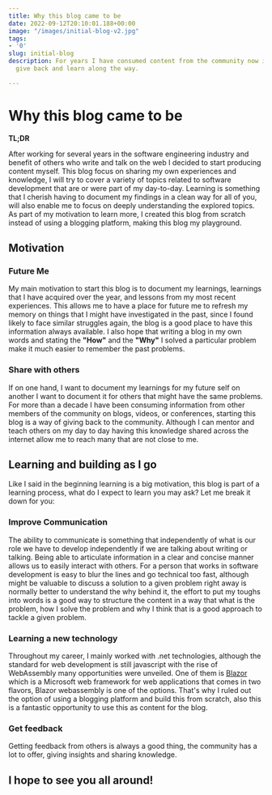 ```yaml
---
title: Why this blog came to be
date: 2022-09-12T20:10:01.188+00:00
image: "/images/initial-blog-v2.jpg"
tags:
- '0'
slug: initial-blog
description: For years I have consumed content from the community now it's time to
  give back and learn along the way.

---
```

# Why this blog came to be

**TL;DR**

After working for several years in the software engineering industry and benefit of others who write and talk on the web I decided to start producing content myself.
This blog focus on sharing my own experiences and knowledge, I will try to cover a variety of topics related to software development that are or were part of my day-to-day.
Learning is something that I cherish having to document my findings in a clean way for all of you, will also enable me to focus on deeply understanding the explored topics.
As part of my motivation to learn more, I created this blog from scratch instead of using a blogging platform, making this blog my playground.

## Motivation

### Future Me

My main motivation to start this blog is to document my learnings, learnings that I have acquired over the year, and lessons from my most recent experiences.
This allows me to have a place for future me to refresh my memory on things that I might have investigated in the past, since I found likely to face similar struggles again, the blog is a good place to have this information always available.
I also hope that writing a blog in my own words and stating the **"How"** and the **"Why"** I solved a particular problem make it much easier to remember the past problems.

### Share with others

If on one hand, I want to document my learnings for my future self on another I want to document it for others that might have the same problems.
For more than a decade I have been consuming information from other members of the community on blogs, videos, or conferences, starting this blog is a way of giving back to the community.
Although I can mentor and teach others on my day to day having this knowledge shared across the internet allow me to reach many that are not close to me.

## Learning and building as I go

Like I said in the beginning learning is a big motivation, this blog is part of a learning process, what do I expect to learn you may ask?
Let me break it down for you:

### Improve Communication

The ability to communicate is something that independently of what is our role we have to develop independently if we are talking about writing or talking.
Being able to articulate information in a clear and concise manner allows us to easily interact with others.
For a person that works in software development is easy to blur the lines and go technical too fast, although might be valuable to discuss a solution to a given problem right away is normally better to understand the why behind it, the effort to put my toughs into words is a good way to structure the content in a way that what is the problem, how I solve the problem and why I think that is a good approach to tackle a given problem.

### Learning a new technology

Throughout my career, I mainly worked with .net technologies, although the standard for web development is still javascript with the rise of WebAssembly many opportunities were unveiled. One of them is [Blazor](https://dotnet.microsoft.com/en-us/apps/aspnet/web-apps/blazor) which is a Microsoft web framework for web applications that comes in two flavors, Blazor webassembly is one of the options.
That's why I ruled out the option of using a blogging platform and build this from scratch, also this is a fantastic opportunity to use this as content for the blog.

### Get feedback

Getting feedback from others is always a good thing, the community has a lot to offer, giving insights and sharing knowledge.

## I hope to see you all around!